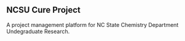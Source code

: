 ## NCSU Cure Project

A project management platform for NC State Chemistry Department Undegraduate Research.
